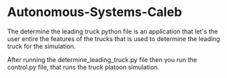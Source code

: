 # Autonomous-Systems-Caleb

The determine the leading truck python file is an application that let's the user entire the features of the trucks that is used to determine the leading truck for the simulation. 

After running the determine_leading_truck.py file then you run the control.py file, that runs the truck platoon simulation.